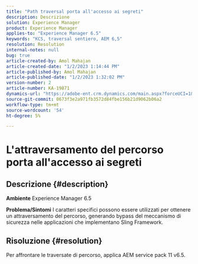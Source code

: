 ```yaml
---
title: "Path traversal porta all'accesso ai segreti"
description: Descrizione
solution: Experience Manager
product: Experience Manager
applies-to: "Experience Manager 6.5"
keywords: "KCS, traversal sentiero, AEM 6,5"
resolution: Resolution
internal-notes: null
bug: true
article-created-by: Amol Mahajan
article-created-date: "1/2/2023 1:14:44 PM"
article-published-by: Amol Mahajan
article-published-date: "1/2/2023 1:32:02 PM"
version-number: 2
article-number: KA-19871
dynamics-url: "https://adobe-ent.crm.dynamics.com/main.aspx?forceUCI=1&pagetype=entityrecord&etn=knowledgearticle&id=e416b26b-9f8a-ed11-81ac-6045bd006ce9"
source-git-commit: 0673f3e2a971fb3572d84fbe156b21d9062b06a2
workflow-type: tm+mt
source-wordcount: '54'
ht-degree: 5%

---
```


# L&#39;attraversamento del percorso porta all&#39;accesso ai segreti

## Descrizione {#description}

<b>Ambiente</b>
Experience Manager 6.5


<b>Problema/Sintomi</b>
I caratteri specifici possono essere utilizzati per ottenere un attraversamento del percorso, generando bypass del meccanismo di sicurezza nelle applicazioni che implementano Sling Framework.


## Risoluzione {#resolution}

Per affrontare le traversate di percorso, applica AEM service pack 11 v6.5.